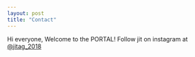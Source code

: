 ```yaml
---
layout: post
title: "Contact"
---
```

Hi everyone, 
Welcome to the PORTAL! 
Follow jit on instagram at [@jitag_2018](http://www.instagram.com/jitag_2018)
